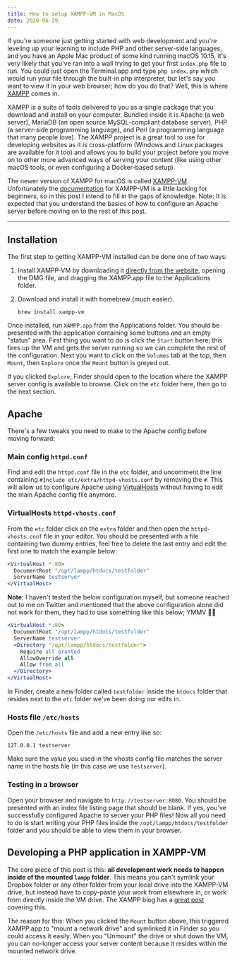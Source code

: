 ```yaml
---
title: How to setup XAMPP-VM in MacOS
date: 2020-06-29
---
```


If you're someone just getting started with web development and you're leveling up your learning to include PHP and other server-side languages, and you have an Apple Mac product of some kind running macOS 10.15, it's very likely that you've ran into a wall trying to get your first `index.php` file to run. You could just open the Terminal.app and type `php index.php` which would run your file through the built-in php interpreter, but let's say you want to view it in your web browser; how do you do that? Well, this is where [XAMPP](https://www.apachefriends.org/index.html) comes in.

<!-- break -->

XAMPP is a suite of tools delivered to you as a single package that you download and install on your computer. Bundled inside it is Apache (a web server), MariaDB (an open source MySQL-compliant database server), PHP
(a server-side programming language), and Perl (a programming language that many people love). The XAMPP project is a great tool to use for developing websites as it is cross-platform (Windows and Linux packages are available for it too) and allows you to build your project before you move on to other more advanced ways of serving your content (like using other macOS tools, or even configuring a Docker-based setup).

The newer version of XAMPP for macOS is called [XAMPP-VM](https://www.apachefriends.org/download.html#download-apple). Unfortunately the [documentation](https://www.apachefriends.org/faq_stackman.html) for XAMPP-VM is a little lacking for beginners, so in this post I intend to fill in the gaps of knowledge. Note: It is expected that you understand the basics of how to configure an Apache server before moving on to the rest of this post.

---

## Installation

The first step to getting XAMPP-VM installed can be done one of two ways:

1. Install XAMPP-VM by downloading it [directly from the website](https://www.apachefriends.org/download.html#download-apple), opening the DMG file, and dragging the XAMPP.app file to the Applications folder.
2. Download and install it with homebrew (much easier).

   ```shell
   brew install xampp-vm
   ```

Once installed, run `XAMPP.app` from the Applications folder. You should be presented with the application containing some buttons and an empty "status" area. First thing you want to do is click the `Start` button here; this fires up the VM and gets the server running so we can complete the rest of the configuration. Next you want to click on the `Volumes` tab at the top, then `Mount`, then `Explore` once the `Mount` button is greyed out.

If you clicked `Explore`, Finder should open to the location where the XAMPP server config is available to browse. Click on the `etc` folder here, then go to the next section.

## Apache

There's a few tweaks you need to make to the Apache config before moving forward:

### Main config `httpd.conf`

Find and edit the `httpd.conf` file in the `etc` folder, and uncomment the line containing `#Include etc/extra/httpd-vhosts.conf` by removing the `#`. This will allow us to configure Apache using [VirtualHosts](https://httpd.apache.org/docs/2.4/vhosts/) without having to edit the main Apache config file anymore.

### VirtualHosts `httpd-vhosts.conf`

From the `etc` folder click on the `extra` folder and then open the `httpd-vhosts.conf` file in your editor. You should be presented with a file containing two dummy entries, feel free to delete the last entry and edit the first one to match the example below:

```apache
<VirtualHost *:80>
  DocumentRoot "/opt/lampp/htdocs/testfolder"
  ServerName testserver
</VirtualHost>
```

**Note:** I haven't tested the below configuration myself, but someone reached out to me on Twitter and mentioned that the above configuration alone did not work for them, they had to use something like this below; YMMV 🤷‍♂️

```apache
<VirtualHost *:80>
  DocumentRoot "/opt/lampp/htdocs/testfolder"
  ServerName testserver
  <Directory "/opt/lampp/htdocs/testfolder">
    Require all granted
    AllowOverride all
    Allow from all
  </Directory>
</VirtualHost>
```

In Finder, create a new folder called `testfolder` inside the `htdocs` folder that resides next to the `etc` folder we've been doing our edits in.

### Hosts file `/etc/hosts`

Open the `/etc/hosts` file and add a new entry like so:

```plain
127.0.0.1 testserver
```

Make sure the value you used in the vhosts config file matches the server name in the hosts file (in this case we use `testserver`).

### Testing in a browser

Open your browser and navigate to `http://testserver:8080`. You should be presented with an index file listing page that should be blank. If yes, you've successfully configured Apache to server your PHP files! Now all you need to do is start writing your PHP files inside the `/opt/lampp/htdocs/testfolder` folder and you should be able to view them in your browser.

## Developing a PHP application in XAMPP-VM

The core piece of this post is this: **all development work needs to happen inside of the mounted `lampp` folder**. This means you can't symlink your Dropbox folder or any other folder from your local drive into the XAMPP-VM drive, but instead have to copy-paste your work from elsewhere in, or work from directly inside the VM drive. The XAMPP blog has a [great post](https://www.apachefriends.org/blog/xampp_vm_cakephp_20170711.html) covering this.

The reason for this: When you clicked the `Mount` button above, this triggered XAMPP.app to "mount a network drive" and symlinked it in Finder so you could access it easily. When you "Unmount" the drive or shut down the VM, you can no-longer access your server content because it resides within the mounted network drive.
